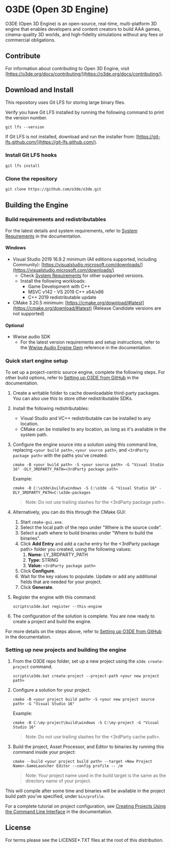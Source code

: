 # O3DE (Open 3D Engine)


O3DE (Open 3D Engine) is an open-source, real-time, multi-platform 3D engine that enables developers and content creators to build AAA games, cinema-quality 3D worlds, and high-fidelity simulations without any fees or commercial obligations.

## Contribute
For information about contributing to Open 3D Engine, visit [https://o3de.org/docs/contributing/](https://o3de.org/docs/contributing/).

## Download and Install

This repository uses Git LFS for storing large binary files.  

Verify you have Git LFS installed by running the following command to print the version number.
```
git lfs --version 
```

If Git LFS is not installed, download and run the installer from: [https://git-lfs.github.com/](https://git-lfs.github.com/).

### Install Git LFS hooks 
```
git lfs install
```


### Clone the repository 

```shell
git clone https://github.com/o3de/o3de.git
```

## Building the Engine

### Build requirements and redistributables

For the latest details and system requirements, refer to [System Requirements](https://o3de.org/docs/welcome-guide/requirements/) in the documentation.

#### Windows

*   Visual Studio 2019 16.9.2 minimum (All editions supported, including Community): [https://visualstudio.microsoft.com/downloads/](https://visualstudio.microsoft.com/downloads/)
    *   Check [System Requirements](https://o3de.org/docs/welcome-guide/requirements/) for other supported versions.
    *   Install the following workloads:
        *   Game Development with C++
        *   MSVC v142 - VS 2019 C++ x64/x86
        *   C++ 2019 redistributable update
*   CMake 3.20.5 minimum: [https://cmake.org/download/#latest](https://cmake.org/download/#latest) (Release Candidate versions are not supported)

#### Optional

*   Wwise audio SDK
    *   For the latest version requirements and setup instructions, refer to the [Wwise Audio Engine Gem](https://o3de.org/docs/user-guide/gems/reference/audio/wwise/audio-engine-wwise/) reference in the documentation.

### Quick start engine setup

To set up a project-centric source engine, complete the following steps. For other build options, refer to [Setting up O3DE from GitHub](https://o3de.org/docs/welcome-guide/setup/setup-from-github/) in the documentation.

1.  Create a writable folder to cache downloadable third-party packages. You can also use this to store other redistributable SDKs.
    
1.  Install the following redistributables:
    - Visual Studio and VC++ redistributable can be installed to any location.
    - CMake can be installed to any location, as long as it's available in the system path.

1.  Configure the engine source into a solution using this command line, replacing `<your build path>`, `<your source path>`, and `<3rdParty package path>` with the paths you've created:
    ```
    cmake -B <your build path> -S <your source path> -G "Visual Studio 16" -DLY_3RDPARTY_PATH=<3rdParty package path>
    ```
    
    Example:
    ```
    cmake -B C:\o3de\build\windows -S C:\o3de -G "Visual Studio 16" -DLY_3RDPARTY_PATH=C:\o3de-packages
    ```
    
    > Note:  Do not use trailing slashes for the <3rdParty package path>.

1.  Alternatively, you can do this through the CMake GUI:
    
    1.  Start `cmake-gui.exe`.
    1.  Select the local path of the repo under "Where is the source code".
    1.  Select a path where to build binaries under "Where to build the binaries".
    1.  Click **Add Entry** and add a cache entry for the <3rdParty package path> folder you created, using the following values:
        1.  **Name:** LY_3RDPARTY_PATH
        1.  **Type:** STRING
        1.  **Value:** `<3rdParty package path>`
    1.  Click **Configure**.
    1.  Wait for the key values to populate. Update or add any additional fields that are needed for your project.
    1.  Click **Generate**.
    
1.  Register the engine with this command:
    ```
    scripts\o3de.bat register --this-engine
    ```

1.  The configuration of the solution is complete. You are now ready to create a project and build the engine.

For more details on the steps above, refer to [Setting up O3DE from GitHub](https://o3de.org/docs/welcome-guide/setup/setup-from-github/) in the documentation.

### Setting up new projects and building the engine

1. From the O3DE repo folder, set up a new project using the `o3de create-project` command.
    ```
    scripts\o3de.bat create-project --project-path <your new project path>
    ```

1. Configure a solution for your project.
    ```
    cmake -B <your project build path> -S <your new project source path> -G "Visual Studio 16"
    ```

    Example:
    ```
    cmake -B C:\my-project\build\windows -S C:\my-project -G "Visual Studio 16"
    ```
    
    > Note:  Do not use trailing slashes for the <3rdParty cache path>.

1. Build the project, Asset Processor, and Editor to binaries by running this command inside your project:
    ```
    cmake --build <your project build path> --target <New Project Name>.GameLauncher Editor --config profile -- /m
    ```
    
    > Note: Your project name used in the build target is the same as the directory name of your project.

This will compile after some time and binaries will be available in the project build path you've specified, under `bin/profile`.

For a complete tutorial on project configuration, see [Creating Projects Using the Command Line Interface](https://o3de.org/docs/welcome-guide/create/creating-projects-using-cli/) in the documentation.

## License

For terms please see the LICENSE*.TXT files at the root of this distribution.
